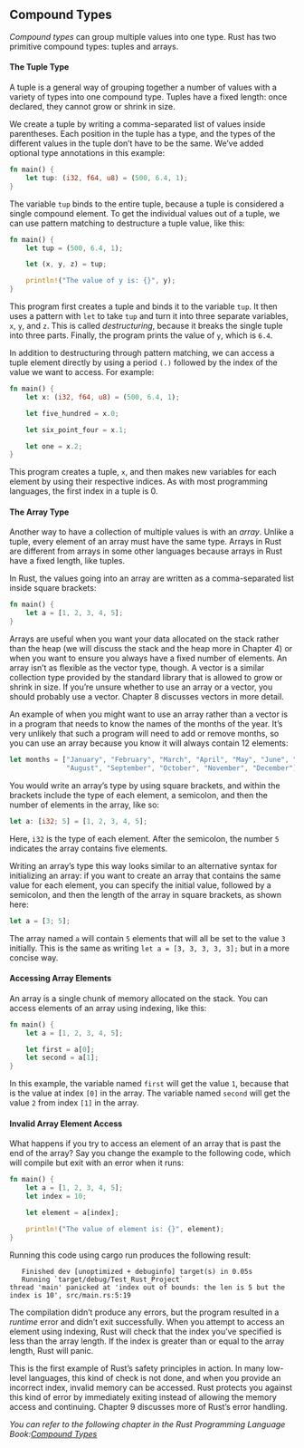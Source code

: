 ## Compound Types

_Compound types_ can group multiple values into one type. Rust has two primitive compound types: tuples and arrays.

#### The Tuple Type

A tuple is a general way of grouping together a number of values with a variety of types into one compound type. Tuples have a fixed length: once declared, they cannot grow or shrink in size.

We create a tuple by writing a comma-separated list of values inside parentheses. Each position in the tuple has a type, and the types of the different values in the tuple don’t have to be the same. We’ve added optional type annotations in this example:

```rust
fn main() {
    let tup: (i32, f64, u8) = (500, 6.4, 1);
}
```

The variable `tup` binds to the entire tuple, because a tuple is considered a single compound element. To get the individual values out of a tuple, we can use pattern matching to destructure a tuple value, like this:

```rust
fn main() {
    let tup = (500, 6.4, 1);

    let (x, y, z) = tup;

    println!("The value of y is: {}", y);
}
```

This program first creates a tuple and binds it to the variable `tup`. It then uses a pattern with `let` to take `tup` and turn it into three separate variables, `x`, `y`, and `z`. This is called _destructuring_, because it breaks the single tuple into three parts. Finally, the program prints the value of `y`, which is `6.4`.

In addition to destructuring through pattern matching, we can access a tuple element directly by using a period `(.)` followed by the index of the value we want to access. For example:

```rust
fn main() {
    let x: (i32, f64, u8) = (500, 6.4, 1);

    let five_hundred = x.0;

    let six_point_four = x.1;

    let one = x.2;
}
```

This program creates a tuple, `x`, and then makes new variables for each element by using their respective indices. As with most programming languages, the first index in a tuple is 0.

#### The Array Type

Another way to have a collection of multiple values is with an _array_. Unlike a tuple, every element of an array must have the same type. Arrays in Rust are different from arrays in some other languages because arrays in Rust have a fixed length, like tuples.

In Rust, the values going into an array are written as a comma-separated list inside square brackets:

```rust
fn main() {
    let a = [1, 2, 3, 4, 5];
}
```

Arrays are useful when you want your data allocated on the stack rather than the heap (we will discuss the stack and the heap more in Chapter 4) or when you want to ensure you always have a fixed number of elements. An array isn’t as flexible as the vector type, though. A vector is a similar collection type provided by the standard library that is allowed to grow or shrink in size. If you’re unsure whether to use an array or a vector, you should probably use a vector. Chapter 8 discusses vectors in more detail.

An example of when you might want to use an array rather than a vector is in a program that needs to know the names of the months of the year. It’s very unlikely that such a program will need to add or remove months, so you can use an array because you know it will always contain 12 elements:

```rust
let months = ["January", "February", "March", "April", "May", "June", "July",
              "August", "September", "October", "November", "December"];
```

You would write an array’s type by using square brackets, and within the brackets include the type of each element, a semicolon, and then the number of elements in the array, like so:

```rust
let a: [i32; 5] = [1, 2, 3, 4, 5];
```

Here, `i32` is the type of each element. After the semicolon, the number `5` indicates the array contains five elements.

Writing an array’s type this way looks similar to an alternative syntax for initializing an array: if you want to create an array that contains the same value for each element, you can specify the initial value, followed by a semicolon, and then the length of the array in square brackets, as shown here:

```rust
let a = [3; 5];
```

The array named `a` will contain `5` elements that will all be set to the value `3` initially. This is the same as writing `let a = [3, 3, 3, 3, 3];` but in a more concise way.

#### Accessing Array Elements

An array is a single chunk of memory allocated on the stack. You can access elements of an array using indexing, like this:

```rust
fn main() {
    let a = [1, 2, 3, 4, 5];

    let first = a[0];
    let second = a[1];
}
```

In this example, the variable named `first` will get the value `1`, because that is the value at index `[0]` in the array. The variable named `second` will get the value `2` from index `[1]` in the array.

#### Invalid Array Element Access

What happens if you try to access an element of an array that is past the end of the array? Say you change the example to the following code, which will compile but exit with an error when it runs:

```rust
fn main() {
    let a = [1, 2, 3, 4, 5];
    let index = 10;

    let element = a[index];

    println!("The value of element is: {}", element);
}
```

Running this code using cargo run produces the following result:

```text
   Finished dev [unoptimized + debuginfo] target(s) in 0.05s
   Running `target/debug/Test_Rust_Project`
thread 'main' panicked at 'index out of bounds: the len is 5 but the index is 10', src/main.rs:5:19
```

The compilation didn’t produce any errors, but the program resulted in a _runtime_ error and didn’t exit successfully. When you attempt to access an element using indexing, Rust will check that the index you’ve specified is less than the array length. If the index is greater than or equal to the array length, Rust will panic.

This is the first example of Rust’s safety principles in action. In many low-level languages, this kind of check is not done, and when you provide an incorrect index, invalid memory can be accessed. Rust protects you against this kind of error by immediately exiting instead of allowing the memory access and continuing. Chapter 9 discusses more of Rust’s error handling.

_You can refer to the following chapter in the Rust Programming Language Book:[Compound Types](https://doc.rust-lang.org/stable/book/ch03-02-data-types.html#compound-types)_